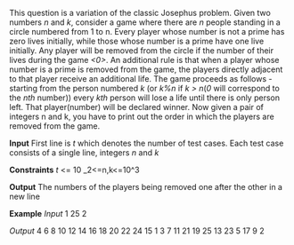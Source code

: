 

This question is a variation of the classic Josephus problem.
Given two numbers _n_ and _k_, consider a game where there are _n_ people standing in a circle numbered from 1 to n. 
Every player whose number is not a prime has zero lives initially, while those whose number is a prime have one live initially. Any player will be removed from the circle if the number of their lives during the game _<0>_. 
An additional rule is that when a player whose number is a prime is removed from the game, the players directly adjacent to that player receive an additional life. 
The game proceeds as follows - starting from the person numbered _k_ (or _k%n_ if _k > n_(_0_ will correspond to the _nth_ number)) every _kth_ person will lose a life until there is only person left. That player(number) will be declared winner.
Now given a pair of integers n and k, you have to print out the order in which the players are removed from the game.

**Input**
First line is _t_ which denotes the number of test cases.
Each test case consists of a single line, integers _n_ and _k_

**Constraints**
_t_ <= 10
_2<=n,k<=10^3
 
 **Output**
 The numbers of the players being removed one after the other in a new line

**Example**
_Input_ 
1
25 2

_Output_
4
6
8
10
12
14
16
18
20
22
24
15
1
3
7
11
21
19
25
13
23
5
17
9
2